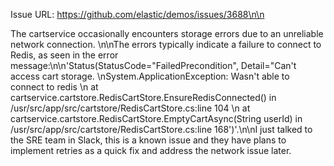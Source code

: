 Issue URL: https://github.com/elastic/demos/issues/3688\n\n

The cartservice occasionally encounters storage errors due to an unreliable network connection. \n\nThe errors typically indicate a failure to connect to Redis, as seen in the error message:\n\n'Status(StatusCode=\"FailedPrecondition\", Detail=\"Can't access cart storage. \nSystem.ApplicationException: Wasn't able to connect to redis \n at cartservice.cartstore.RedisCartStore.EnsureRedisConnected() in /usr/src/app/src/cartstore/RedisCartStore.cs:line 104 \n at cartservice.cartstore.RedisCartStore.EmptyCartAsync(String userId) in /usr/src/app/src/cartstore/RedisCartStore.cs:line 168')'.\n\nI just talked to the SRE team in Slack, this is a known issue and they have plans to implement retries as a quick fix and address the network issue later.
